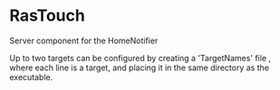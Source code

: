 # RasTouch
Server component for the HomeNotifier

Up to two targets can be configured by creating a 'TargetNames' file 
, where each line is a target, and placing it in the same directory as 
the executable.
